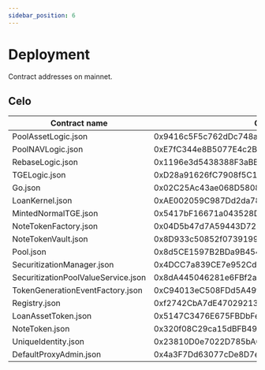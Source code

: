 ```yaml
---
sidebar_position: 6
---
```


# Deployment
Contract addresses on mainnet.

## Celo

|Contract name	                           |Celo	                                    |Type    |
|------------------------------------------|------------------------------------------|--------|
|PoolAssetLogic.json	                     |0x9416c5F5c762dDc748aAfa6076E93c56E756dC96|	Library|
|PoolNAVLogic.json  	                     |0xE7fC344e8B5077E4c2B456D2Da278e4d1dd45847|	Library|
|RebaseLogic.json	                         |0x1196e3d5438388F3aBBd9F684a276727d033ed01|	Library|
|TGELogic.json	                           |0xD28a91626fC7908f5C18b3E04ac152118d1B2019|	Library|
|Go.json	                                 |0x02C25Ac43ae068D5808B726AF720F47b87B38A48|Core    |
|LoanKernel.json	                         |0xAE002059C987Dd2da78ad4D0435B9B9DfB6b6F43|Core    |
|MintedNormalTGE.json	                     |0x5417bF16671a043528DC2fc16de1D13bA1364728|Core    |
|NoteTokenFactory.json                     |0x04D5b47d7A59443D7240f505e74e44037A0636Fc|Core    |
|NoteTokenVault.json	                     |0x8D933c50852f0739199dcc193Fc5Ad8aC54C3296|Core    |
|Pool.json	                               |0x8d5CE1597B2BDa9B454DB4eB6B807B6e5666B06b|Core    |
|SecuritizationManager.json	               |0x4DCC7a839CE7e952Cd90d03d65C70B9CCD6BA4C2|Core    |
|SecuritizationPoolValueService.json	     |0x8dA445046281e6FBf2aBAd56952331B9D5Ea8d45|Core    |
|TokenGenerationEventFactory.json	         |0xC94013eC508FDd5A49f0E9541612385DDd20763D|Core    |
|Registry.json	                           |0xf2742CbA7dE47029213AEd8Db080290b3634B62C|Storage |
|LoanAssetToken.json	                     |0x5147C3476E675FBDbFeF8E2576A5bDe20b438B0B|Token   |
|NoteToken.json	                           |0x320f08C29ca15dBFB4901a9DA7f412fae0be501D|Token   |
|UniqueIdentity.json	                     |0x23810D0e7022D785bA679057E4FbeBFeD99617C7|UID     |
|DefaultProxyAdmin.json	                   |0x4a3F7Dd63077cDe8D7eFf3C958EB69A3dD7d31a9|Admin   |
